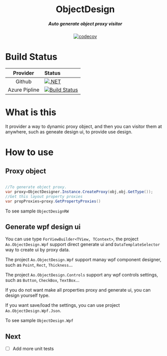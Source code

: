 <div align='center' >
<h1>ObjectDesign</h1>
</div>

<div align='center' >
	<h5>Auto generate object proxy visitor</h5>
</div>

<div align='center'>

[![codecov](https://codecov.io/gh/Cricle/Ao.ObjectDesign/branch/master/graph/badge.svg?token=jyQaSxhCz2)](https://codecov.io/gh/Cricle/Ao.ObjectDesign)

</div>

# Build Status

|Provider|Status|
|:-:|:-|
|Github|[![.NET](https://github.com/Cricle/Ao.ObjectDesign/actions/workflows/dotnet.yml/badge.svg?branch=master)](https://github.com/Cricle/Ao.ObjectDesign/actions/workflows/dotnet.yml)|
|Azure Pipline|[![Build Status](https://hcricle.visualstudio.com/Ao.ObjectDesign/_apis/build/status/Ao.ObjectDesign?branchName=master)](https://hcricle.visualstudio.com/Ao.ObjectDesign/_build/latest?definitionId=10&branchName=master)|


# What is this 

It provider a way to dynamic proxy object, and then you can visitor them at anywhere, such as geneate design ui, to provide use design.

# How to use

## Proxy object

```csharp

//To generate object proxy.
var proxy=ObjectDesigner.Instance.CreateProxy(obj,obj.GetType());
//Get this layout property proxies
var propProxies=proxy.GetPropertyProxies()

```

To see sample `ObjectDesignRW`

## Generate wpf design ui

You can use type `ForViewBuilder<TView, TContext>`, the project `Ao.ObjectDesign.Wpf` support direct generate ui and `DataTemplateSelector` way to create ui by proxy data.

The project `Ao.ObjectDesign.Wpf` support manay wpf component designer, such as `Point`, `Rect`, `Thickness`...

The project `Ao.ObjectDesign.Controls` support any wpf controls settings, such as `Button`, `CheckBox`, `TextBox`...

If you do not want make all properties proxy and generate ui, you can design yourself type.

If you want save/load the settings, you can use project `Ao.ObjectDesign.Wpf.Json`.

To see sample `ObjectDesign.Wpf`

## Next

- [ ] Add more unit tests